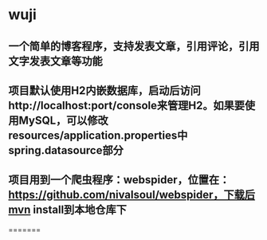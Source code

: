 # wuji
## 一个简单的博客程序，支持发表文章，引用评论，引用文字发表文章等功能
## 项目默认使用H2内嵌数据库，启动后访问http://localhost:port/console来管理H2。如果要使用MySQL，可以修改resources/application.properties中spring.datasource部分

## 项目用到一个爬虫程序：webspider，位置在：https://github.com/nivalsoul/webspider，下载后mvn install到本地仓库下
=======

